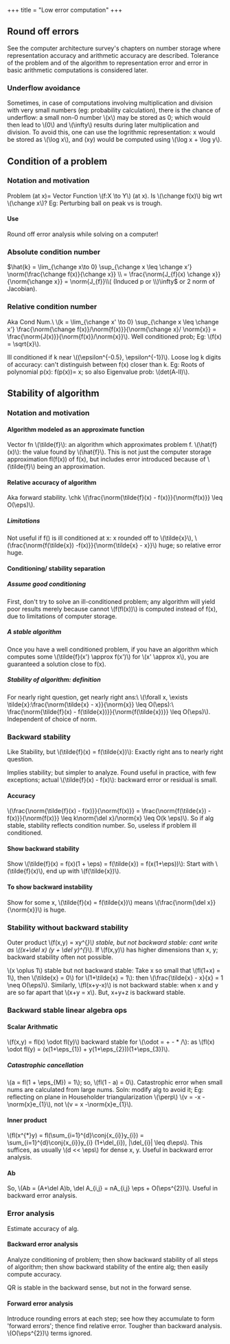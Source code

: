 +++
title = "Low error computation"
+++

## Round off errors
See the computer architecture survey's chapters on number storage where representation accuracy and arithmetic accuracy are described. Tolerance of the problem and of the algorithm to representation error and error in basic arithmetic computations is considered later.

### Underflow avoidance
Sometimes, in case of computations involving multiplication and division with very small numbers (eg: probability calculation), there is the chance of underflow: a small non-0 number \\(x\\) may be stored as 0; which would then lead to \\(0\\) and \\(\infty\\) results during later multiplication and division. To avoid this, one can use the logrithmic representation: x would be stored as \\(\log x\\), and (xy) would be computed using \\(\log x + \log y\\).

## Condition of a problem
### Notation and motivation
Problem (at x)= Vector Function \\(f:X \to Y\\) (at x). Is \\(\change f(x)\\) big wrt \\(\change x\\)? Eg: Perturbing ball on peak vs is trough.

#### Use
Round off error analysis while solving on a computer!

### Absolute condition number
$\hat{k} = \lim_{\change x\to 0} \sup_{\change x \leq \change x'} \norm{\frac{\change f(x)}{\change x}} \\
= \frac{\norm{J_{f}(x) \change x}}{\norm{\change x}} = \norm{J_{f}}\\( (Induced p or \\)\infty$ or 2 norm of Jacobian).

### Relative condition number
Aka Cond Num.\\
\\(k = \lim_{\change x' \to 0} \sup_{\change x \leq \change x'} \frac{\norm{\change f(x)}/\norm{f(x)}}{\norm{\change x}/ \norm{x}} = \frac{\norm{J(x)}}{\norm{f(x)}/\norm{x}}\\). Well conditioned prob; Eg: \\(f(x) = \sqrt{x}\\).

Ill conditioned if k near \\((\epsilon^{-0.5}, \epsilon^{-1})\\). Loose log k digits of accuracy: can't distinguish between f(x) closer than k. Eg: Roots of polynomial p(x): f(p(x))= x; so also Eigenvalue prob: \\(det(A-lI)\\).

## Stability of algorithm
### Notation and motivation
#### Algorithm modeled as an approximate function
Vector fn \\(\tilde{f}\\): an algorithm which approximates problem f. \\(\hat{f}(x)\\): the value found by \\(\hat{f}\\). This is not just the computer storage approximation fl(f(x)) of f(x), but includes error introduced because of \\(\tilde{f}\\) being an approximation.

#### Relative accuracy of algorithm
Aka forward stability. \chk \\(\frac{\norm{\tilde{f}(x) - f(x)}}{\norm{f(x)}} \leq O(\eps)\\).

##### Limitations
Not useful if f() is ill conditioned at x: x rounded off to \\(\tilde{x}\\), \\(\frac{\norm{f(\tilde{x}) -f(x)}}{\norm{\tilde{x} - x}}\\) huge; so relative error huge.

#### Conditioning/ stability separation
##### Assume good conditioning
First, don't try to solve an ill-conditioned problem; any algorithm will yield poor results merely because cannot \\(f(fl(x))\\) is computed instead of f(x), due to limitations of computer storage.

##### A stable algorithm
Once you have a well conditioned problem, if you have an algorithm which computes some \\(\tilde{f}(x') \approx f(x')\\) for \\(x' \approx x\\), you are guaranteed a solution close to f(x).

##### Stability of algorithm: definition
For nearly right question, get nearly right ans:\\
\\(\forall x, \exists \tilde{x}:\frac{\norm{\tilde{x} - x}}{\norm{x}} \leq O(\eps):\ \frac{\norm{\tilde{f}(x) - f(\tilde{x})}}{\norm{f(\tilde{x})}} \leq O(\eps)\\). Independent of choice of norm.

### Backward stability
Like Stability, but \\(\tilde{f}(x) = f(\tilde{x})\\): Exactly right ans to nearly right question.

Implies stability; but simpler to analyze. Found useful in practice, with few exceptions; actual \\(\tilde{f}(x) - f(x)\\): backward error or residual is small.

#### Accuracy
\\(\frac{\norm{\tilde{f}(x) - f(x)}}{\norm{f(x)}} = \frac{\norm{f(\tilde{x}) - f(x)}}{\norm{f(x)}} \leq k\norm{\del x}/\norm{x} \leq O(k \eps)\\). So if alg stable, stability reflects condition number. So, useless if problem ill conditioned.

#### Show backward stability
Show \\(\tilde{f}(x) = f(x)(1 + \eps) = f(\tilde{x}) = f(x(1+\eps))\\): Start with \\(\tilde{f}(x)\\), end up with \\(f(\tilde{x})\\).

#### To show backward instability
Show for some x, \\(\tilde{f}(x) = f(\tilde{x})\\) means \\(\frac{\norm{\del x}}{\norm{x}}\\) is huge.

### Stability without backward stability
Outer product \\(f(x,y) = xy^{*}\\) stable, but not backward stable: cant write as \\((x+\del x) (y + \del y)^{*}\\). If \\(f(x,y)\\) has higher dimensions than x, y; backward stability often not possible. 

\\(x \oplus 1\\) stable but not backward stable: Take x so small that \\(fl(1+x) = 1\\), then \\(\tilde{x} = 0\\) for \\(1+\tilde{x} = 1\\): then \\(\frac{\tilde{x} - x}{x} = 1 \neq O(\eps)\\). Similarly, \\(fl(x+y-x)\\) is not backward stable: when x and y are so far apart that \\(x+y = x\\). But, x+y+z is backward stable.

### Backward stable linear algebra ops
#### Scalar Arithmatic
\\(f(x,y) = fl(x) \odot fl(y)\\) backward stable for \\(\odot = + - * /\\): as \\(fl(x) \odot fl(y) = (x(1+\eps_{1}) + y(1+\eps_{2}))(1+\eps_{3})\\).

##### Catastrophic cancellation
\\(a = fl(1 + \eps_{M}) = 1\\); so, \\(fl(1 - a) = 0\\). Catastrophic error when small nums are calculated from large nums. Soln: modify alg to avoid it; Eg: reflecting on plane in Householder triangularization \\(\perp\\) \\(v = -x -\norm{x}e_{1}\\), not \\(v = x -\norm{x}e_{1}\\).

#### Inner product
\\(fl(x^{*}y) = fl(\sum_{i=1}^{d}\conj{x_{i}}y_{i}) = \sum_{i=1}^{d}\conj{x_{i}}y_{i} (1+\del_{i}), |\del_{i}| \leq d\eps\\). This suffices, as usually \\(d << \eps\\) for dense x, y. Useful in backward error analysis.

#### Ab
So, \\(Ab = (A+\del A)b, \del A_{i,j} = nA_{i,j} \eps + O(\eps^{2})\\). Useful in backward error analysis.

### Error analysis
Estimate accuracy of alg.

#### Backward error analysis
Analyze conditioning of problem; then show backward stability of all steps of algorithm; then show backward stability of the entire alg; then easily compute accuracy.

QR is stable in the backward sense, but not in the forward sense.

#### Forward error analysis
Introduce rounding errors at each step; see how they accumulate to form 'forward errors'; thence find relative error. Tougher than backward analysis. \\(O(\eps^{2})\\) terms ignored.

